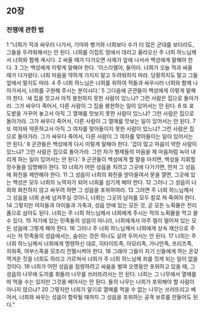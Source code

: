 ## 20장
### 전쟁에 관한 법
1 “너희가 적과 싸우러 나가서, 기마와 병거와 너희보다 수가 더 많은 군대를 보더라도, 그들을 두려워해서는 안 된다. 너희를 이집트 땅에서 데리고 올라오신 주 너희 하느님께서 너희와 함께 계시다.
2 싸울 때가 다가오면 사제가 앞에 나서서 백성에게 말해야 한다.
3 그는 백성에게 이렇게 말해야 한다. ‘이스라엘아, 들어라. 너희가 오늘 적과 싸울 때가 다가왔다. 너희 마음을 약하게 가지지 말고 두려워하지 마라. 당황하지도 말고 그들 앞에서 떨지도 마라.
4 주 너희 하느님은 너희를 위하여 적들과 싸우시러 너희와 함께 나아가셔서, 너희를 구원해 주시는 분이시다.’
5 그다음에 군관들이 백성에게 이렇게 말해야 한다. ‘새 집을 짓고서 아직 봉헌하지 못한 사람이 있느냐? 그런 사람은 집으로 돌아가라. 그가 싸우다 죽어서, 다른 사람이 그 집을 봉헌하는 일이 있어서는 안 된다.
6 또 포도밭을 가꾸어 놓고서 아직 그 열매를 맛보지 못한 사람이 있느냐? 그런 사람은 집으로 돌아가라. 그가 싸우다 죽어서, 다른 사람이 그 열매를 맛보는 일이 있어서는 안 된다.
7 또 여자와 약혼하고서 아직 그 여자를 맞아들이지 못한 사람이 있느냐? 그런 사람은 집으로 돌아가라. 그가 싸우다 죽어서, 다른 사람이 그 여자를 맞아들이는 일이 있어서는 안 된다.’
8 군관들은 백성에게 다시 이렇게 말해야 한다. ‘겁이 많고 마음이 약한 사람이 있느냐? 그런 사람은 집으로 돌아가라. 그런 자가 형제들의 마음을 제 마음처럼 녹아 내리게 하는 일이 있어서는 안 된다.’
9 군관들이 백성에게 할 말을 마치면, 백성을 지휘할 장수들을 임명해야 한다.
10 너희가 어떤 성읍을 치려고 그곳에 다가가면, 먼저 그 성읍에 화친을 제안해야 한다.
11 그 성읍이 너희의 화친을 받아들여서 문을 열면, 그곳에 있는 백성은 모두 너희의 노역자가 되어 너희를 섬기게 해야 한다.
12 그러나 그 성읍이 너희와 화친하지 않고 싸우려 하면 그 성읍을 포위하여라.
13 그러면 주 너희 하느님께서 그 성읍을 너희 손에 넘겨주실 것이니, 너희는 그곳의 남자를 모두 칼로 쳐 죽여야 한다.
14 그렇지만 여자들과 아이들과 가축과, 성읍 안에 있는 모든 것, 곧 모든 노획물은 전리품으로 삼아도 된다. 너희는 주 너희 하느님께서 너희에게 주시는 적의 노획물을 먹고 쓸 수 있다.
15 저기에 있는 민족들의 성읍이 아니라, 너희에게서 아주 멀리 떨어져 있는 모든 성읍에 그렇게 해야 한다.
16 그러나 주 너희 하느님께서 너희에게 상속 재산으로 주시는 저 민족들의 성읍에서는, 숨쉬는 것은 하나도 살려 두어서는 안 된다.
17 너희는 주 너희 하느님께서 너희에게 명령하신 대로, 히타이트족, 아모리족, 가나안족, 프리즈족, 히위족, 여부스족을 모조리 전멸시켜야 한다.
18 그래야 그들이 자기 신들에게 하는 온갖 역겨운 짓을 너희도 하라고 가르쳐서 너희가 주 너희 하느님께 죄를 짓게 되는 일이 없을 것이다.
19 너희가 어떤 성읍을 점령하려고 싸움을 벌여 오랫동안 포위하고 있을 때, 그 성읍의 나무에 도끼를 휘둘러 나무를 쓰러뜨려서는 안 된다. 너희는 그 나무에서 열매를 따 먹을 수는 있지만 그것을 베어서는 안 된다. 들의 나무는 너희가 포위해야 할 사람이 아니지 않으냐?
20 그렇지만 너희가 알기로 열매를 먹을 수 없는 나무는 쓰러뜨리고 베어서, 너희와 싸우는 성읍이 함락될 때까지 그 성읍을 포위하는 공격 보루를 만들어도 된다.”
